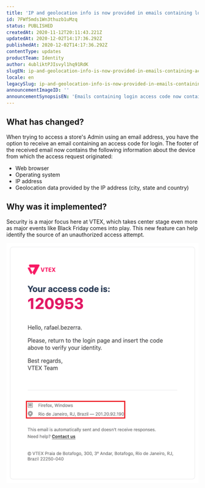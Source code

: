 ```yaml
---
title: 'IP and geolocation info is now provided in emails containing login access codes'
id: 7FWf5mds1Wn3thuzb1uMzq
status: PUBLISHED
createdAt: 2020-11-12T20:11:43.221Z
updatedAt: 2020-12-02T14:17:36.292Z
publishedAt: 2020-12-02T14:17:36.292Z
contentType: updates
productTeam: Identity
author: 4ubliktPJIsvyl1hq91RdK
slugEN: ip-and-geolocation-info-is-now-provided-in-emails-containing-access-code-requests
locale: en
legacySlug: ip-and-geolocation-info-is-now-provided-in-emails-containing-login-access
announcementImageID: ''
announcementSynopsisEN: 'Emails containing login access code now contain information about the device that made the request.'
---
```


## What has changed?

When trying to access a store's Admin using an email address, you have the option to receive an email containing an access code for login. The footer of the received email now contains the following information about the device from which the access request originated:

- Web browser
- Operating system
- IP address
- Geolocation data provided by the IP address (city, state and country)

## Why was it implemented?

Security is a major focus here at VTEX, which takes center stage even more as major events like Black Friday comes into play. This new feature can help identify the source of an unauthorized access attempt.

![IP Geolocation email - EN](https://raw.githubusercontent.com/vtexdocs/help-center-content/refs/heads/main/docs/en/announcements/2020/ip-and-geolocation-info-is-now-provided-in-emails-containing-access-code-requests_1.png)
